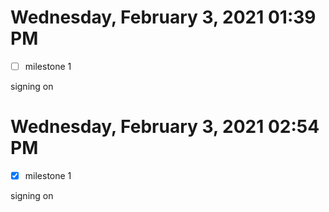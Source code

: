 # Wednesday, February  3, 2021 01:39 PM
- [ ] milestone 1

signing on

# Wednesday, February  3, 2021 02:54 PM
- [x] milestone 1

signing on
